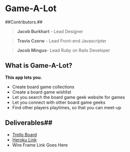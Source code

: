 

<h1>Game-A-Lot</h1>



##Contributors.##

> **Jacob Burkhart** - Lead Designer

> **Travis Czerw** - Lead Front-end Javascripter

> **Jacob Mingus**- Lead Ruby on Rails Developer


## What is Game-A-Lot? ##
**This app lets you.**
 - Create board game collections
 - Create a board game wishlist
 - Let you search the board game geek website for games
 - Let you connect with other board game geeks
 - Find other players playtimes, so that you can meet-up

## Deliverables##
	

 - [Trello Board](https://trello.com/b/yJ2ebWEQ/iron-hackathon)
 - [Heroku Link](https://game-tracker1337.herokuapp.com)
 - Wire Frame Link Goes Here
